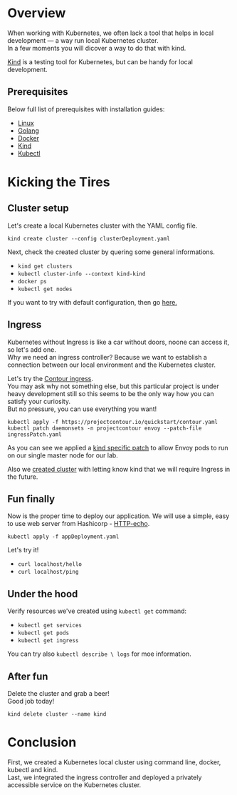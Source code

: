 # Overview

When working with Kubernetes, we often lack a tool that helps in local development — a way run local Kubernetes cluster.  
In a few moments you will dicover a way to do that with kind.  

[Kind](https://kind.sigs.k8s.io/) is a testing tool for Kubernetes, but can be handy for local development.

## Prerequisites

Below full list of prerequisites with installation guides:
- [Linux](https://images-wixmp-ed30a86b8c4ca887773594c2.wixmp.com/f/63ca2442-fb2d-4227-8155-0935dd7feb4b/d67fzf-8895380b-f580-4ec9-b95b-016e17fdd126.png/v1/fill/w_1024,h_768,q_75,strp/linux_forever_by_mixa87.png?token=eyJ0eXAiOiJKV1QiLCJhbGciOiJIUzI1NiJ9.eyJpc3MiOiJ1cm46YXBwOjdlMGQxODg5ODIyNjQzNzNhNWYwZDQxNWVhMGQyNmUwIiwic3ViIjoidXJuOmFwcDo3ZTBkMTg4OTgyMjY0MzczYTVmMGQ0MTVlYTBkMjZlMCIsImF1ZCI6WyJ1cm46c2VydmljZTppbWFnZS5vcGVyYXRpb25zIl0sIm9iaiI6W1t7InBhdGgiOiIvZi82M2NhMjQ0Mi1mYjJkLTQyMjctODE1NS0wOTM1ZGQ3ZmViNGIvZDY3ZnpmLTg4OTUzODBiLWY1ODAtNGVjOS1iOTViLTAxNmUxN2ZkZDEyNi5wbmciLCJ3aWR0aCI6Ijw9MTAyNCIsImhlaWdodCI6Ijw9NzY4In1dXX0.GLrSgSMRgEvy-NSJ_eYFZpo9Q4UPOWMHzBBIn5WaPyo)
- [Golang](https://go.dev/doc/install)
- [Docker](https://docs.docker.com/desktop/install/linux-install/)
- [Kind](https://kind.sigs.k8s.io/docs/user/quick-start/#installation)
- [Kubectl](https://kubernetes.io/docs/tasks/tools/install-kubectl-linux/)

# Kicking the Tires

## Cluster setup

Let's create a local Kubernetes cluster with the YAML config file.  
```
kind create cluster --config clusterDeployment.yaml
```  

Next, check the created cluster by quering some general informations.
- `kind get clusters`  
- `kubectl cluster-info --context kind-kind`  
- `docker ps`  
- `kubectl get nodes`  

If you want to try with default configuration, then go [here.](https://kind.sigs.k8s.io/#installation-and-usage)

## Ingress 

Kubernetes without Ingress is like a car without doors, noone can access it, so let's add one.  
Why we need an ingress controller? Because we want to establish a connection between our local environment and the Kubernetes cluster.

Let's try the [Contour ingress](https://projectcontour.io/resources/philosophy/).  
You may ask why not something else, but this particular project is under heavy development still so this seems to be the only way how you can satisfy your curiosity.  
But no pressure, you can use everything you want!  

```
kubectl apply -f https://projectcontour.io/quickstart/contour.yaml
kubectl patch daemonsets -n projectcontour envoy --patch-file ingressPatch.yaml
```
As you can see we applied a [kind specific patch](https://kind.sigs.k8s.io/docs/user/ingress/#contour) to allow Envoy pods to run on our single master node for our lab.

Also we [created cluster](https://kind.sigs.k8s.io/docs/user/ingress/#create-cluster) with letting know kind that we will require Ingress in the future.

## Fun finally

Now is the proper time to deploy our application. We will use a simple, easy to use web server from Hashicorp - [HTTP-echo](https://github.com/hashicorp/http-echo).   
```
kubectl apply -f appDeployment.yaml
```

Let's try it!  
- `curl localhost/hello`  
- `curl localhost/ping`

## Under the hood

Verify resources we've created using `kubectl get` command:
- `kubectl get services`
- `kubectl get pods`
- `kubectl get ingress`

You can try also `kubectl describe \ logs` for moe information.

## After fun

Delete the cluster and grab a beer!  
Good job today!    
```
kind delete cluster --name kind
```

# Conclusion

First, we created a Kubernetes local cluster using command line, docker, kubectl and kind.  
Last, we integrated the ingress controller and deployed a privately accessible service on the Kubernetes cluster.